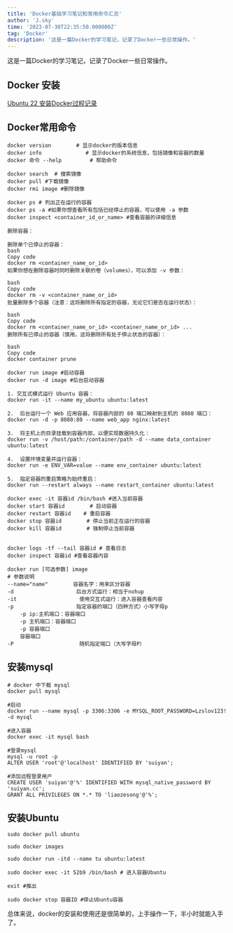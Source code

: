 ```yaml
---
title: 'Docker基础学习笔记和常用命令汇总'
author: 'J.sky'
time: '2023-07-30T22:35:50.000000Z'
tag: 'Docker'
description: '这是一篇Docker的学习笔记，记录了Docker一些日常操作。'
---
```

这是一篇Docker的学习笔记，记录了Docker一些日常操作。

## Docker 安装

[Ubuntu 22 安装Docker过程记录](https://suiyan.cc/2023/20230730133646.html)

## Docker常用命令


    docker version        # 显示docker的版本信息
    docker info              # 显示docker的系统信息，包括镜像和容器的数量
    docker 命令 --help         # 帮助命令

    docker search  # 搜索镜像
    docker pull #下载镜像
    docker rmi image #删除镜像

    docker ps # 列出正在运行的容器
    docker ps -a #如果你想查看所有包括已经停止的容器，可以使用 -a 参数
    docker inspect <container_id_or_name> #查看容器的详细信息

    删除容器：

    删除单个已停止的容器：
    bash
    Copy code
    docker rm <container_name_or_id>
    如果你想在删除容器时同时删除关联的卷（volumes），可以添加 -v 参数：

    bash
    Copy code
    docker rm -v <container_name_or_id>
    批量删除多个容器（注意：这将删除所有指定的容器，无论它们是否在运行状态）：

    bash
    Copy code
    docker rm <container_name_or_id> <container_name_or_id> ...
    删除所有已停止的容器（慎用，这将删除所有处于停止状态的容器）：

    bash
    Copy code
    docker container prune

    docker run image #启动容器
    docker run -d image #后台启动容器

    1. 交互式模式运行 Ubuntu 容器： 
    docker run -it --name my_ubuntu ubuntu:latest
    
    2.  后台运行一个 Web 应用容器，将容器内部的 80 端口映射到主机的 8080 端口： 
    docker run -d -p 8080:80 --name web_app nginx:latest
    
    3.  将主机上的目录挂载到容器内部，以便实现数据持久化： 
    docker run -v /host/path:/container/path -d --name data_container ubuntu:latest
    
    4.  设置环境变量并运行容器： 
    docker run -e ENV_VAR=value --name env_container ubuntu:latest
    
    5.  指定容器的重启策略为始终重启： 
    docker run --restart always --name restart_container ubuntu:latest
 
    docker exec -it 容器id /bin/bash #进入当前容器
    docker start 容器id        # 启动容器
    docker restart 容器id    # 重启容器
    docker stop 容器id        # 停止当前正在运行的容器
    docker kill 容器id        # 强制停止当前容器

    
    docker logs -tf --tail 容器id # 查看日志
    docker inspect 容器id #查看容器内容

    docker run [可选参数] image
    # 参数说明
    --name="name"        容器名字：用来区分容器
    -d                    后台方式运行：相当于nohup
    -it                    使用交互式运行：进入容器查看内容
    -p                    指定容器的端口（四种方式）小写字母p
        -p ip:主机端口：容器端口
        -p 主机端口：容器端口
        -p 容器端口
        容器端口
    -P                     随机指定端口（大写字母P）

    
    


## 安装mysql 

    # docker 中下载 mysql
    docker pull mysql

    #启动
    docker run --name mysql -p 3306:3306 -e MYSQL_ROOT_PASSWORD=Lzslov123! -d mysql

    #进入容器
    docker exec -it mysql bash

    #登录mysql
    mysql -u root -p
    ALTER USER 'root'@'localhost' IDENTIFIED BY 'suiyan';

    #添加远程登录用户
    CREATE USER 'suiyan'@'%' IDENTIFIED WITH mysql_native_password BY 'suiyan.cc';
    GRANT ALL PRIVILEGES ON *.* TO 'liaozesong'@'%';

## 安装Ubuntu

    sudo docker pull ubuntu

    sudo docker images

    sudo docker run -itd --name tu ubuntu:latest

    sudo docker exec -it 52b9 /bin/bash # 进入容器Ubuntu

    exit #推出

    sudo docker stop 容器ID #停止Ubuntu容器


总体来说，docker的安装和使用还是很简单的，上手操作一下，半小时就能入手了。






